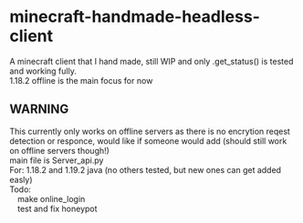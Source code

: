 # minecraft-handmade-headless-client
A minecraft client that I hand made, still WIP and only .get_status() is tested and working fully.<br/>
1.18.2 offline is the main focus for now
<br/><h2>WARNING</h2> This currently only works on offline servers as there is no encrytion reqest detection or responce, would like if someone would add (should still work on offline servers though!)
<br/>main file is Server_api.py
<br/>For: 1.18.2 and 1.19.2 java (no others tested, but new ones can get added easly)
<br/>Todo: 
<br/>&emsp;make online_login
<br/>&emsp;test and fix honeypot
